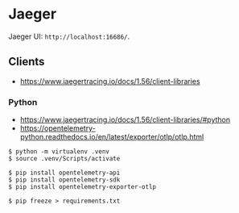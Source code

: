 # Jaeger

Jaeger UI: `http://localhost:16686/`.

## Clients
- https://www.jaegertracing.io/docs/1.56/client-libraries

### Python
- https://www.jaegertracing.io/docs/1.56/client-libraries/#python
- https://opentelemetry-python.readthedocs.io/en/latest/exporter/otlp/otlp.html

```shell
$ python -m virtualenv .venv
$ source .venv/Scripts/activate

$ pip install opentelemetry-api
$ pip install opentelemetry-sdk
$ pip install opentelemetry-exporter-otlp

$ pip freeze > requirements.txt
```